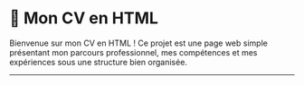 # 📄 Mon CV en HTML

Bienvenue sur mon CV en HTML ! Ce projet est une page web simple présentant mon parcours professionnel, mes compétences et mes expériences sous une structure bien organisée.

---
